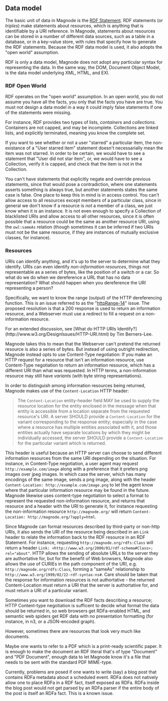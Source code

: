 ## Data model
The basic unit of data in Magnode is the [RDF Statement](http://www.w3.org/TR/rdf-primer/). RDF statements (or _triples_) make statements about resources, which is anything that is identifiable by a URI reference. In Magnode, statements about resources can be stored in a number of different data sources, such as a table in a database, or in a key-value store, with rules that specify how to generate the RDF statements. Because the RDF data model is used, it also adopts the "open world" assumption.

RDF is only a data model, Magnode does not adopt any particular syntax for representing the data. In the same way, the DOM, Document Object Model, is the data model underlying XML, HTML, and EXI.

### RDF Open World
RDF operates on the "open world" assumption. In an open world, you do not assume you have all the facts, you only that the facts you have are true. You must not design a data model in a way it could imply false statements if one of the statements were missing.

For instance, RDF provides two types of lists, _containers_ and _collections_. Containers are not capped, and may be incomplete. Collections are linked lists, and explicitly terminated, meaning you know the complete set.

If you want to see whether or not a user "starred" a particular item, the non-existance of a "User starred item" statement doesn't necessarially mean the item was not starred. In order to be certain, we would have to see a statement that "User did not star item", or, we would have to see a Collection, verify it is capped, and check that the item is not in the Collection.

You can't have statements that explicitly negate and override previous statements, since that would pose a contradiction, where one statements asserts something is always true, but another statements states the same case is false. One place to keep this in mind is in access control. You can't allow access to all resources except members of a particular class, since in general we don't know if a resource is _not_ a member of a class, we just know when it _is_ an instance. It is not even enough to specify a Collection of blacklisted URIs and allow access to all other resources, since it is often possible that a resource could be the same as another resource URI, using the `owl:sameAs` relation (though sometimes it can be inferred if two URIs must not be the same resource, if they are instances of mutually exclusive classes, for instance).

### Resources
URIs can identify anything, and it's up to the server to determine what they identify. URIs can even identify _non-information resources_, things not representable as a series of bytes, like the position of a switch or a car. So what do we do when we dereference a URL that has no data representation? What should happen when you dereference the URI representing a person?

Specifically, we want to know the range (output) of the HTTP dereferencing function. This is an issue referred to as the "[httpRange-14](http://www.w3.org/2001/tag/issues.html#httpRange-14)" issue. The proposed resolution is that a 200 response is used to return an information resource, and a Webserver must use a redirect to fill a request on a non-information resource.

<aside><p>For an extended discussion, see [What do HTTP URIs Identify?](http://www.w3.org/DesignIssues/HTTP-URI.html) by Tim Berners-Lee.</p></aside>

Magnode takes this to mean that the Webserver can't pretend the returned resource is also a series of bytes. But instead of using outright redirection, Magnode instead opts to use Content-Type negotiation: If you make an HTTP request for a resource that isn't an information resource, use Content-Type negotiation to return an information resource, which has a different URI than what was requested. In HTTP terms, a non-information resource may still have _variants_ (with byte string representations).

In order to distinguish among information resources being returned, Magnode makes use of the `Content-Location` HTTP header:

> The `Content-Location` entity-header field MAY be used to supply the resource location for the entity enclosed in the message when that entity is accessible from a location separate from the requested resource's URI. A server SHOULD provide a `Content-Location` for the variant corresponding to the response entity; especially in the case where a resource has multiple entities associated with it, and those entities actually have separate locations by which they might be individually accessed, the server SHOULD provide a `Content-Location` for the particular variant which is returned.

This header is useful because an HTTP server can choose to send different information resources from the same URI depending on the situation. For instance, in Content-Type negotiation, a user agent may request `http://example.com/image` along with a preference that it prefers png images over jpeg images. In which case the server, which has many encodings of the same image, sends a png image, along with the header `Content-Location: http://example.com/image.png` to let the agent know where that particular information resource may be found in the future. Magnode likewise uses content-type negotiation to select a format to represent the requested non-information resource, and returns that resource and a header with the URI to generate it, for instance requesting the non-information resource `http://magnode.org/` will return `Content-Location: http://magnode.org/?apply=html`.

Since Magnode can format resources described by third-party or non-http URIs, it also sends the URI of the resource being described in an `Link` header to relate the information back to the RDF resource in an RDF Statement. For instance, requesting `http://magnode.org/rdfs:Class` will return a header `Link: <http://www.w3.org/2000/01/rdf-schema#Class>; rel="about"`. HTTP allows the sending of absolute URLs to the server they are authortative for, but for the benefit of Web browsers, Magnode also allows the use of CURIEs in the path component of the URI, e.g. `http://magnode.org/rdfs:Class`, forming a "sameAs" relationship to `http://www.w3.org/1999/02/22-rdf-syntax-ns#`. Care should be taken that the response for information resources is not authortative - the returned Content-Location must return a URI that the server is authortative for, and must return a URI of a particular variant.

Sometimes you want to download the RDF facts describing a resource; HTTP Content-type negotiation is sufficent to decide what format the data should be returned in, so web browsers get RDFa-enabled HTML, and semantic web spiders get RDF data with no presentation formatting (for instance, in n3, or a JSON-encoded graph).

However, sometimes there are resources that look very much like documents.

Maybe one wants to refer to a PDF which is a print-ready scientific paper. It is enough to make the document an RDF literal that's of type "Document" and "PDF Document", enough data to let Magnode know it's a file that needs to be sent with the standard PDF MIME-type.

Currently, problems are posed if one wants to write (say) a blog post that contains RDFa metadata about a scheduled event. RDFa does not natively allow one to place RDFa in a RDF fact, itself exposed as RDFa. RDFa inside the blog post would not get parsed by an RDFa parser if the entire body of the post is itself an RDFa fact. This is a known issue.
